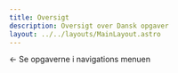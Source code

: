 ```yaml
---
title: Oversigt
description: Oversigt over Dansk opgaver
layout: ../../layouts/MainLayout.astro
---
```


<- Se opgaverne i navigations menuen